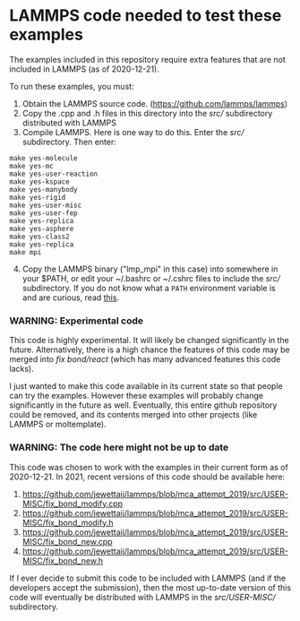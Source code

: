 LAMMPS code needed to test these examples
===============================

The examples included in this repository require extra features that
are not included in LAMMPS (as of 2020-12-21).

To run these examples, you must:

1) Obtain the LAMMPS source code.  (https://github.com/lammps/lammps)
2) Copy the .cpp and .h files in this directory into the *src/*
subdirectory distributed with LAMMPS
3) Compile LAMMPS.  Here is one way to do this.
Enter the *src/* subdirectory.  Then enter:
```
make yes-molecule
make yes-mc
make yes-user-reaction
make yes-kspace
make yes-manybody
make yes-rigid
make yes-user-misc
make yes-user-fep
make yes-replica
make yes-asphere
make yes-class2
make yes-replica
make mpi
```
4) Copy the LAMMPS binary ("lmp_mpi" in this case) into somewhere in your $PATH,
or edit your ~/.bashrc or ~/.cshrc files to include the *src/* subdirectory.
If you do not know what a `PATH` environment variable is and are curious,
read [this](http://www.linfo.org/path_env_var.html).

### WARNING: Experimental code

This code is highly experimental.
It will likely be changed significantly in the future.
Alternatively, there is a high chance the features of this code may be
merged into *fix bond/react* (which has many advanced features this code lacks).

I just wanted to make this code available in its current state so that people
can try the examples.  However these examples will probably change significantly
in the future as well.  Eventually, this entire github repository could be
removed, and its contents merged into other projects (like LAMMPS or
moltemplate).

### WARNING: The code here might not be up to date

This code was chosen to work with the examples in their current form as of
2020-12-21.  In 2021, recent versions of this code should be available here:

1) https://github.com/jewettaij/lammps/blob/mca_attempt_2019/src/USER-MISC/fix_bond_modify.cpp
2) https://github.com/jewettaij/lammps/blob/mca_attempt_2019/src/USER-MISC/fix_bond_modify.h
3) https://github.com/jewettaij/lammps/blob/mca_attempt_2019/src/USER-MISC/fix_bond_new.cpp
4) https://github.com/jewettaij/lammps/blob/mca_attempt_2019/src/USER-MISC/fix_bond_new.h

If I ever decide to submit this code to be included with LAMMPS (and if the
developers accept the submission), then the most up-to-date version of this
code will eventually be distributed with LAMMPS in the *src/USER-MISC/*
subdirectory.
